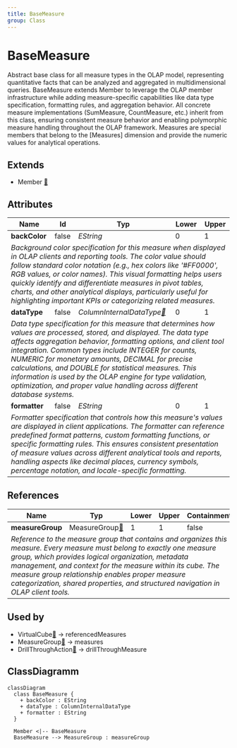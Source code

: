 ```yaml
---
title: BaseMeasure
group: Class
---
```


# BaseMeasure<a name="class-basemeasure"></a>

Abstract base class for all measure types in the OLAP model, representing quantitative facts that can be analyzed and aggregated in multidimensional queries. BaseMeasure extends Member to leverage the OLAP member infrastructure while adding measure-specific capabilities like data type specification, formatting rules, and aggregation behavior. All concrete measure implementations (SumMeasure, CountMeasure, etc.) inherit from this class, ensuring consistent measure behavior and enabling polymorphic measure handling throughout the OLAP framework. Measures are special members that belong to the [Measures] dimension and provide the numeric values for analytical operations.
## Extends
- Member [🔗](./class-Member)
## Attributes

<table>
  <thead>
    <tr>
      <th>Name</th>
      <th>Id</th>
      <th>Typ</th>
      <th>Lower</th>
      <th>Upper</th>
    </tr>
  </thead>
  <tbody>
    <tr>
      <td><strong>backColor</strong></td>
      <td>false</td>
      <td><em>EString</em></td>
      <td>0</td>
      <td>1</td>
    </tr>
    <tr>
      <td colspan="5"><em>Background color specification for this measure when displayed in OLAP clients and reporting tools. The color value should follow standard color notation (e.g., hex colors like '#FF0000', RGB values, or color names). This visual formatting helps users quickly identify and differentiate measures in pivot tables, charts, and other analytical displays, particularly useful for highlighting important KPIs or categorizing related measures.</em></td>
    </tr>
    <tr>
      <td><strong>dataType</strong></td>
      <td>false</td>
      <td><em>ColumnInternalDataType<a href="./enum-ColumnInternalDataType">🔗</a></em></td>
      <td>0</td>
      <td>1</td>
    </tr>
    <tr>
      <td colspan="5"><em>Data type specification for this measure that determines how values are processed, stored, and displayed. The data type affects aggregation behavior, formatting options, and client tool integration. Common types include INTEGER for counts, NUMERIC for monetary amounts, DECIMAL for precise calculations, and DOUBLE for statistical measures. This information is used by the OLAP engine for type validation, optimization, and proper value handling across different database systems.</em></td>
    </tr>
    <tr>
      <td><strong>formatter</strong></td>
      <td>false</td>
      <td><em>EString</em></td>
      <td>0</td>
      <td>1</td>
    </tr>
    <tr>
      <td colspan="5"><em>Formatter specification that controls how this measure's values are displayed in client applications. The formatter can reference predefined format patterns, custom formatting functions, or specific formatting rules. This ensures consistent presentation of measure values across different analytical tools and reports, handling aspects like decimal places, currency symbols, percentage notation, and locale-specific formatting.</em></td>
    </tr>
  </tbody>
</table>

## References

<table>
  <thead>
    <tr>
      <th>Name</th>
      <th>Typ</th>
      <th>Lower</th>
      <th>Upper</th>
      <th>Containment</th>
    </tr>
  </thead>
  <tbody>
    <tr>
      <td><strong>measureGroup</strong></td>
      <td>MeasureGroup<a href="./class-MeasureGroup">🔗</a></td>
      <td>1</td>
      <td>1</td>
      <td>false</td>
    </tr>
    <tr>
      <td colspan="5"><em>Reference to the measure group that contains and organizes this measure. Every measure must belong to exactly one measure group, which provides logical organization, metadata management, and context for the measure within its cube. The measure group relationship enables proper measure categorization, shared properties, and structured navigation in OLAP client tools.</em></td>
    </tr>
  </tbody>
</table>



## Used by

- VirtualCube[🔗](./class-VirtualCube) → referencedMeasures
- MeasureGroup[🔗](./class-MeasureGroup) → measures
- DrillThroughAction[🔗](./class-DrillThroughAction) → drillThroughMeasure

## ClassDiagramm

```mermaid
classDiagram
  class BaseMeasure {
    + backColor : EString
    + dataType : ColumnInternalDataType
    + formatter : EString
  }

  Member <|-- BaseMeasure
  BaseMeasure --> MeasureGroup : measureGroup

```
